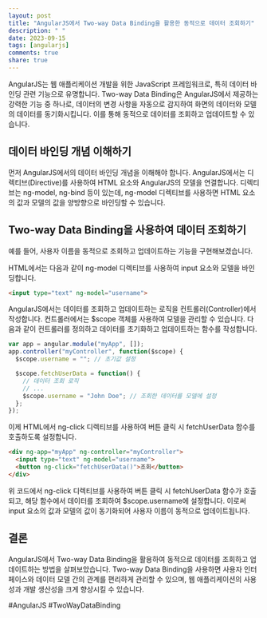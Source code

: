 ```yaml
---
layout: post
title: "AngularJS에서 Two-way Data Binding을 활용한 동적으로 데이터 조회하기"
description: " "
date: 2023-09-15
tags: [angularjs]
comments: true
share: true
---
```


AngularJS는 웹 애플리케이션 개발을 위한 JavaScript 프레임워크로, 특히 데이터 바인딩 관련 기능으로 유명합니다. Two-way Data Binding은 AngularJS에서 제공하는 강력한 기능 중 하나로, 데이터의 변경 사항을 자동으로 감지하여 화면의 데이터와 모델의 데이터를 동기화시킵니다. 이를 통해 동적으로 데이터를 조회하고 업데이트할 수 있습니다.

## 데이터 바인딩 개념 이해하기

먼저 AngularJS에서의 데이터 바인딩 개념을 이해해야 합니다. AngularJS에서는 디렉티브(Directive)를 사용하여 HTML 요소와 AngularJS의 모델을 연결합니다. 디렉티브는 ng-model, ng-bind 등이 있는데, ng-model 디렉티브를 사용하면 HTML 요소의 값과 모델의 값을 양방향으로 바인딩할 수 있습니다.

## Two-way Data Binding을 사용하여 데이터 조회하기

예를 들어, 사용자 이름을 동적으로 조회하고 업데이트하는 기능을 구현해보겠습니다.

HTML에서는 다음과 같이 ng-model 디렉티브를 사용하여 input 요소와 모델을 바인딩합니다.

```html
<input type="text" ng-model="username">
```

AngularJS에서는 데이터를 조회하고 업데이트하는 로직을 컨트롤러(Controller)에서 작성합니다. 컨트롤러에서는 $scope 객체를 사용하여 모델을 관리할 수 있습니다. 다음과 같이 컨트롤러를 정의하고 데이터를 초기화하고 업데이트하는 함수를 작성합니다.

```javascript
var app = angular.module("myApp", []);
app.controller("myController", function($scope) {
  $scope.username = ""; // 초기값 설정

  $scope.fetchUserData = function() {
    // 데이터 조회 로직
    // ...
    $scope.username = "John Doe"; // 조회한 데이터를 모델에 설정
  };
});
```

이제 HTML에서 ng-click 디렉티브를 사용하여 버튼 클릭 시 fetchUserData 함수를 호출하도록 설정합니다.

```html
<div ng-app="myApp" ng-controller="myController">
  <input type="text" ng-model="username">
  <button ng-click="fetchUserData()">조회</button>
</div>
```

위 코드에서 ng-click 디렉티브를 사용하여 버튼 클릭 시 fetchUserData 함수가 호출되고, 해당 함수에서 데이터를 조회하여 $scope.username에 설정합니다. 이로써 input 요소의 값과 모델의 값이 동기화되어 사용자 이름이 동적으로 업데이트됩니다.

## 결론

AngularJS에서 Two-way Data Binding을 활용하여 동적으로 데이터를 조회하고 업데이트하는 방법을 살펴보았습니다. Two-way Data Binding을 사용하면 사용자 인터페이스와 데이터 모델 간의 관계를 편리하게 관리할 수 있으며, 웹 애플리케이션의 사용성과 개발 생산성을 크게 향상시킬 수 있습니다.

#AngularJS #TwoWayDataBinding